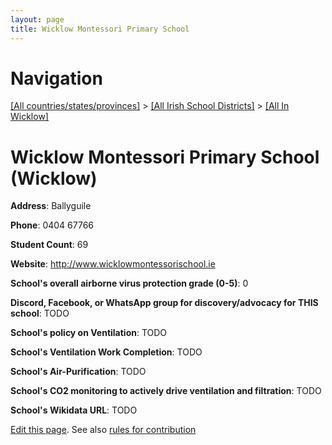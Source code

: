 ```yaml
---
layout: page
title: Wicklow Montessori Primary School
---
```

# Navigation

[[All countries/states/provinces]](../../..) > [[All Irish School Districts]](../..) > [[All In Wicklow]](..)

# Wicklow Montessori Primary School (Wicklow)

**Address**: Ballyguile

**Phone**: 0404 67766

**Student Count**: 69

**Website**: <http://www.wicklowmontessorischool.ie>

**School's overall airborne virus protection grade (0-5)**: 0

**Discord, Facebook, or WhatsApp group for discovery/advocacy for THIS school**: TODO

**School's policy on Ventilation**: TODO

**School's Ventilation Work Completion**: TODO

**School's Air-Purification**: TODO

**School's CO2 monitoring to actively drive ventilation and filtration**: TODO

**School's Wikidata URL**: TODO


[Edit this page](https://github.com/ventilate-schools/Ireland/edit/main/./Wicklow/Wicklow_Montessori_Primary_School.md). See also [rules for contribution](../../../contribution-rules/)